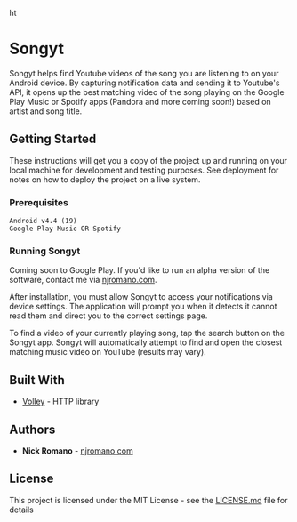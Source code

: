 ht
# Songyt



Songyt helps find Youtube videos of the song you are listening to on your Android device. By capturing notification data and sending it to Youtube's API, it opens up the best matching video of the song playing on the Google Play Music or Spotify apps (Pandora and more coming soon!) based on artist and song title. 

## Getting Started

These instructions will get you a copy of the project up and running on your local machine for development and testing purposes. See deployment for notes on how to deploy the project on a live system.

### Prerequisites
```
Android v4.4 (19)
Google Play Music OR Spotify 
```

### Running Songyt

Coming soon to Google Play. If you'd like to run an alpha version of the software, contact me via [njromano.com](http://www.njromano.com).

After installation, you must allow Songyt to access your notifications via device settings. The application will prompt you when it detects it cannot read them and direct you to the correct settings page.

To find a video of your currently playing song, tap the search button on the Songyt app. Songyt will automatically attempt to find and open the closest matching music video on YouTube (results may vary).


## Built With

* [Volley](https://github.com/google/volley) - HTTP library 


## Authors

* **Nick Romano** - [njromano.com](https://njromano.com)

## License

This project is licensed under the MIT License - see the [LICENSE.md](LICENSE.md) file for details
